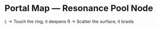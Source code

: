 # Portal Map — Resonance Pool Node

L → Touch the ring; it deepens
R → Scatter the surface; it braids
